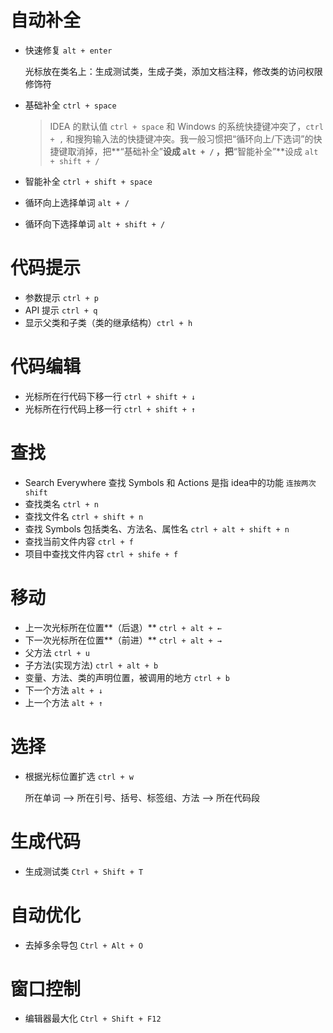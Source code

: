 # 自动补全

- 快速修复 `alt + enter`
  
  光标放在类名上：生成测试类，生成子类，添加文档注释，修改类的访问权限修饰符
  
- 基础补全 `ctrl + space`

  > IDEA 的默认值 `ctrl + space` 和 Windows 的系统快捷键冲突了，`ctrl + ,` 和搜狗输入法的快捷键冲突。我一般习惯把“循环向上/下选词”的快捷键取消掉，把**“基础补全”**设成 `alt + /` ，把**“智能补全”**设成 `alt + shift + /` 

- 智能补全 `ctrl + shift + space`

- 循环向上选择单词 `alt + /`

- 循环向下选择单词 `alt + shift + /`

# 代码提示
- 参数提示 `ctrl + p`
- API 提示 `ctrl + q`
- 显示父类和子类（类的继承结构）`ctrl + h`

# 代码编辑

- 光标所在行代码下移一行 `ctrl + shift + ↓` 
- 光标所在行代码上移一行 `ctrl + shift + ↑` 

# 查找

- Search Everywhere 查找 Symbols 和 Actions 是指 idea中的功能  `连按两次shift`
- 查找类名 `ctrl + n`
- 查找文件名 `ctrl + shift + n`
- 查找 Symbols 包括类名、方法名、属性名 `ctrl + alt + shift + n`
- 查找当前文件内容 `ctrl + f`
- 项目中查找文件内容 `ctrl + shife + f`

# 移动

- 上一次光标所在位置**（后退）** `ctrl + alt + ← `
- 下一次光标所在位置**（前进）** `ctrl + alt + →`
- 父方法 `ctrl + u`
- 子方法(实现方法) `ctrl + alt + b`
- 变量、方法、类的声明位置，被调用的地方 `ctrl + b`
- 下一个方法 `alt + ↓`
- 上一个方法 `alt + ↑`

# 选择

- 根据光标位置扩选 `ctrl + w`

  所在单词 --> 所在引号、括号、标签组、方法 --> 所在代码段

# 生成代码

- 生成测试类 `Ctrl + Shift + T`

# 自动优化
- 去掉多余导包 `Ctrl + Alt + O`

# 窗口控制
- 编辑器最大化 `Ctrl + Shift + F12`
